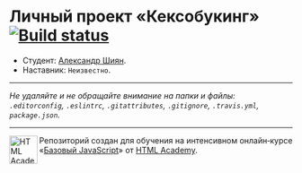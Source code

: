 # Личный проект «Кексобукинг» [![Build status][travis-image]][travis-url]

* Студент: [Александр Шиян](https://up.htmlacademy.ru/javascript/9/user/179761).
* Наставник: `Неизвестно`.

---

_Не удаляйте и не обращайте внимание на папки и файлы:_<br>
_`.editorconfig`, `.eslintrc`, `.gitattributes`, `.gitignore`, `.travis.yml`, `package.json`._

---

<a href="https://htmlacademy.ru/intensive/javascript"><img align="left" width="50" height="50" title="HTML Academy" src="https://up.htmlacademy.ru/static/img/intensive/javascript/logo-for-github.svg"></a>

Репозиторий создан для обучения на интенсивном онлайн‑курсе «[Базовый JavaScript](https://htmlacademy.ru/intensive/javascript)» от [HTML Academy](https://htmlacademy.ru).

[travis-image]: https://travis-ci.org/htmlacademy-javascript/179761-keksobooking.svg?branch=master
[travis-url]: https://travis-ci.org/htmlacademy-javascript/179761-keksobooking
